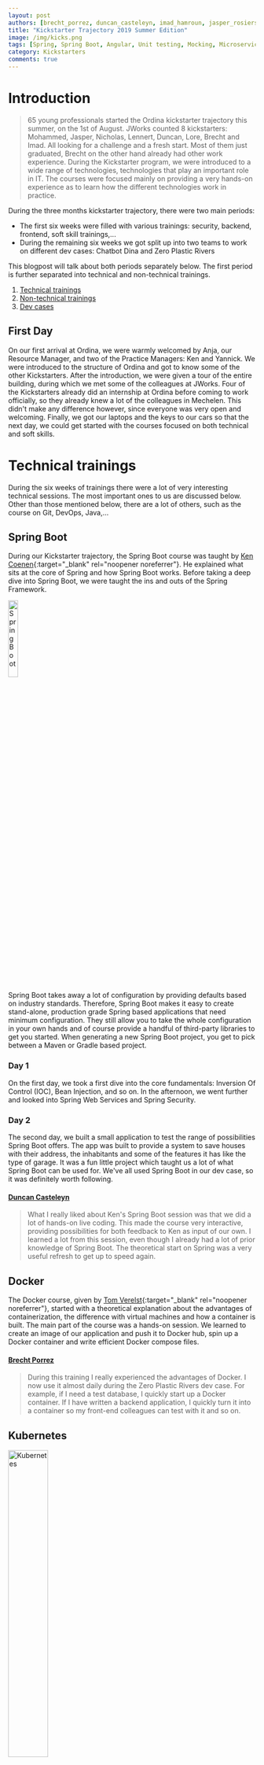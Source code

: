 ```yaml
---
layout: post
authors: [brecht_porrez, duncan_casteleyn, imad_hamroun, jasper_rosiers, lennert_peeters, lore_vanderlinden, mohammed_laghzaoui, nicholas_meyers]
title: "Kickstarter Trajectory 2019 Summer Edition"
image: /img/kicks.png
tags: [Spring, Spring Boot, Angular, Unit testing, Mocking, Microservices, Git, DevOps, Docker, TypeScript, Kickstarter, Security]
category: Kickstarters
comments: true
---
```


# Introduction
>65 young professionals started the Ordina kickstarter trajectory this summer, on the 1st of August. 
JWorks counted 8 kickstarters: Mohammed, Jasper, Nicholas, Lennert, Duncan, Lore, Brecht and Imad. 
All looking for a challenge and a fresh start. Most of them just graduated, Brecht on the other hand already had other work experience. 
During the Kickstarter program, we were introduced to a wide range of technologies, technologies that play an important role in IT. 
The courses were focused mainly on providing a very hands-on experience as to learn how the different technologies work in practice.

During the three months kickstarter trajectory, there were two main periods:
* The first six weeks were filled with various trainings: security, backend, frontend, soft skill trainings,...
* During the remaining six weeks we got split up into two teams to work on different dev cases: Chatbot Dina and Zero Plastic Rivers

This blogpost will talk about both periods separately below. The first period is further separated into technical and non-technical trainings.

1. [Technical trainings](#technical-trainings)  
2. [Non-technical trainings](#non-technical-trainings)  
3. [Dev cases](#dev-cases) 

## First Day
On our first arrival at Ordina, we were warmly welcomed by Anja, our Resource Manager, and two of the Practice Managers: Ken and Yannick. 
We were introduced to the structure of Ordina and got to know some of the other Kickstarters. 
After the introduction, we were given a tour of the entire building, during which we met some of the colleagues at JWorks.
Four of the Kickstarters already did an internship at Ordina before coming to work officially, so they already knew a lot of the colleagues in Mechelen.
This didn't make any difference however, since everyone was very open and welcoming.
Finally, we got our laptops and the keys to our cars so that the next day, we could get started with the courses focused on both technical and soft skills.

# Technical trainings

During the six weeks of trainings there were a lot of very interesting technical sessions. 
The most important ones to us are discussed below.
Other than those mentioned below, there are a lot of others, such as the course on Git, DevOps, Java,... 

## Spring Boot
During our Kickstarter trajectory, the Spring Boot course was taught by [Ken Coenen](/author/ken-coenen){:target="_blank" rel="noopener noreferrer"}.
He explained what sits at the core of Spring and how Spring Boot works. 
Before taking a deep dive into Spring Boot, we were taught the ins and outs of the Spring Framework. 

<img class="image right" alt="SpringBoot" src="/img/2019-10-25-Kickstarter-Trajectory-2019-Summer-Edition/SpringBoot.png" width="20%" height="20%" target="_blank">

Spring Boot takes away a lot of configuration by providing defaults based on industry standards. 
Therefore, Spring Boot makes it easy to create stand-alone, production grade Spring based applications that need minimum configuration. 
They still allow you to take the whole configuration in your own hands and of course provide a handful of third-party libraries to get you started. 
When generating a new Spring Boot project, you get to pick between a Maven or Gradle based project.

### Day 1
On the first day, we took a first dive into the core fundamentals: Inversion Of Control (IOC), Bean Injection, and so on. 
In the afternoon, we went further and looked into Spring Web Services and Spring Security. 

### Day 2
The second day, we built a small application to test the range of possibilities Spring Boot offers. 
The app was built to provide a system to save houses with their address, the inhabitants and some of the features it has like the type of garage.
It was a fun little project which taught us a lot of what Spring Boot can be used for. 
We've all used Spring Boot in our dev case, so it was definitely worth following.

#### [Duncan Casteleyn](/author/duncan-casteleyn)
>What I really liked about Ken's Spring Boot session was that we did a lot of hands-on live coding.
This made the course very interactive, providing possibilities for both feedback to Ken as input of our own.
I learned a lot from this session, even though I already had a lot of prior knowledge of Spring Boot.
The theoretical start on Spring was a very useful refresh to get up to speed again.

## Docker
The Docker course, given by [Tom Verelst](/author/tom-verelst){:target="_blank" rel="noopener noreferrer"}, started with a theoretical explanation about the advantages of containerization, the difference with virtual machines and how a container is built. 
The main part of the course was a hands-on session. 
We learned to create an image of our application and push it to Docker hub, spin up a Docker container and write efficient Docker compose files.

#### [Brecht Porrez](/author/brecht-porrez)
>During this training I really experienced the advantages of Docker. 
I now use it almost daily during the Zero Plastic Rivers dev case.
For example, if I need a test database, I quickly start up a Docker container.
If I have written a backend application, I quickly turn it into a container so my front-end colleagues can test with it and so on.

## Kubernetes

<img class="image right" alt="Kubernetes" src="/img/2019-10-25-Kickstarter-Trajectory-2019-Summer-Edition/Kubernetes.png" width="40%" height="40%" target="_blank">

To better understand the use of Docker, Tom also gave us an introduction to Kubernetes (K8s). 
In the K8s session, we learned to work with the commands of Kubernetes by using them on Minikube, a tool to run Kubernetes locally. 
Later that day we learned to deploy a prebuilt application to Minikube. 
We wrote our own deployment files for the frontend, backend and RabbitMQ. 
By doing this we had more insight into the possibilities of Kubernetes.

#### [Nicholas Meyers](/author/nicholas-meyers)
>I’m very interested in how applications are built and deployed, which is why I found the Kubernetes session very interesting. 
I’d love to learn more about this technology in the future. 
The hands-on way of working helped me a lot, because this was quite new to me, which made it not the easiest course to follow.

## Test-Driven Development

In the DevOps track, we received an interesting lesson about Test-Driven Development from [Pieter Van Hees](/author/pieter-van-hees){:target="_blank" rel="noopener noreferrer"}.
In school, TDD is usually not taught and testing comes after developing. 
What TDD aims to do is speeding up the development process by thinking about what exactly you want your program to do and which exact results you want.
After pouring those requirements into unit tests, you can start developing and immediately testing whatever you wrote. 
There are many advantages of working with TDD, but it mainly makes it easier later on in the development process. 
In the beginning, there's more work involved because you need to write all the tests. 
In the long run however, it saves a lot of time because you can immediately spot mistakes using your unit tests.
Another good use case is refactoring code. 
With the test already in place, you can be sure that the behaviour of the functionality is still the same and no regressions are introduced as a result of the refactoring.

#### [Lennert Peeters](/author/lennert-peeters)
>I’ll be looking more into TDD in the future and continue to develop using this philosophy. 
We’ve used the method in our Zero Plastic Rivers dev case.
It worked out great, saving us quite some time.

<div style="text-align: center;">
  <img src="/img/2019-10-25-Kickstarter-Trajectory-2019-Summer-Edition/TDD.png" width="40%" height="40%" target="_blank">
</div>

# Non-technical trainings

Ordina organised some non-technical trainings alongside the ones above. 
These were focused on Agile and Scrum, as well as some soft skills like how to present yourself in front of others.

## Agile & Scrum

The first of the courses in the soft skill department was an introduction into Agile and Scrum. 
Projects ran by Ordina teams get planned in short sprints of two weeks (or even less), making sure the Product Owner is able to give frequent feedback and the team has preplanned time slots for reflection. 
A Scrum team consists of three major parts: the developer team, the Product Owner and the Scrum Master. 
The dev team isn’t broken down into multiple roles but works as one whole. 
This is a very powerful and important part about how a Scrum Team works, since having the team work as a whole allows them to be fluent in their activities. 
This gives the project a more versatile approach with less frequent congestions and problems compared to the Waterfall methodology.

#### [Jasper Rosiers](/author/jasper-rosiers)
>What I found most interesting about the Scrum framework and the Agile way of working, is that there’s many moments to reflect on how the work is going and how well the team is working together. 
The daily scrum is a very powerful moment, which made us use it in our Chatbot dev case. 
Frequent meetings with the Product Owner and keeping him close to the project is another aspect I love about the Scrum framework. 
I will definitely look more into it in the future, since I'm aiming to become a Scrum Master.

<div style="text-align: center;">
  <img src="/img/2019-10-25-Kickstarter-Trajectory-2019-Summer-Edition/ScrumLayout.jpg" width="80%" height="80%" target="_blank">
</div>

## Agile Hands-On

[Michaëla Broeckx](/author/michaela-broeckx){:target="_blank" rel="noopener noreferrer"} gave us an introduction to how Agile development works in practice. 
It was a very hands-on session that helped us gain more knowledge and experience in the world of Agile development. 
First, we saw how the waterfall method worked, but then quickly noticed it wasn’t perfect and had a lot of flaws. 
This is why Michaëla introduced us to Agile which helped us to communicate and work better as a team. 

She did this by means of a productivity game.
The game worked as follows: 
* Everyone stands in a circle and the group gets one (small) ball. 
* The team was to throw around the ball during two minutes, while a metronome was ticking in the background. 
* Every time the ball got caught on a tick, one task was completed.
* After two minutes, the team got 30 seconds to decide on a new strategy, but were only allowed to change one thing at a time (an extra amount of balls, a different way of throwing, reverting back to a previous way of working,...)

Playing this game for 6 rounds, the productivity went up exponentially. The team had matters in its own hands, which made them think for themselves.
At the end we refreshed a couple of famous agile practices such as the SCRUM framework, which is a popular way of working together to quickly and reliably release new features.

<div style="text-align: center;">
  <img src="/img/2019-10-25-Kickstarter-Trajectory-2019-Summer-Edition/Agile%20game.png" width="80%" height="80%" target="_blank">
</div>

#### [Lore Vanderlinden](/author/lore-vanderlinden)
>The agile session was a very enriching experience. We learned the basic concepts of agile the right way. 
Michaëla was a very inspiring agile coach, making the learning process easier by using a hands-on way of teaching. 
She used real life examples to show us the advantages of working in an agile manner.

# Final day

On the day after the final course day, all the Kickstarters gave a short presentation about themselves in front of the others and the management. 
This way, everyone present got to know the others, with both their professional interests and achievements, as well as a little on the personal side. 
Afterwards, there was a moment for networking and socializing with everyone, and an official graduation. 
The next day, the dev cases started, which we’ll explain below!

<div style="text-align: center;">
  <img src="/img/2019-10-25-Kickstarter-Trajectory-2019-Summer-Edition/FinalDay.png" width="80%" height="80%" target="_blank">
</div>

# Dev cases 

The team of 8 JWorks Kickstarters was divided into two teams, and thus 2 dev cases:
* Brecht, Imad, Lennert, Lore and Mohammed worked together on the Zero Plastic Rivers case for the University of Antwerp
* Duncan, Jasper and Nicholas were set on the task of designing Chatbot Dina for internal use

##  Zero Plastic Rivers

<img class="image right" alt="ZeroPlasticRivers" src="/img/2019-10-25-Kickstarter-Trajectory-2019-Summer-Edition/ZeroPlasticRivers.png" width="40%" height="40%" target="_blank">

At the end of the Kickstarter trajectory, we were asked to develop a web application to monitor the plastic as it travels through the Schelde. 
For this purpose, we'd be using GPS trackers alongside QR-scanners.
This application is aimed at a PhD carried out at the University of Antwerp that consists of visualizing the plastic flow through the entire river, from the basin to the mouth. 
After visualizing it, an efficient remediation strategy could be made.

The main objective of the application is to create a monitoring network to collect plastic waste, for example, in dams, locks or water treatment plants. 
This way, plastic flows can be calculated for example in sub-basins or piers to estimate the total flow to the estuary.
To activate this system, plastic bottles in the Schelde river will be released at different strategic points with GPS trackers and personalized labels. 
These contain relevant information such as the identifier or the url to the application.

The application consists of two parts.
The first part is aimed at citizens who wish to help the cause, who can notify this surveillance network when they find a bottle as shown in the image on the right.
The second part is aimed at the researchers, and could be seen as the "backend" of the project, where the data given by the GPS trackers and the citizens is visualized in a clear and orderly way.

## Chatbot Dina

In the second DevCase, we built chatbot Dina for the Fleet department of Ordina. 
The Chatbot team set off using the Chatlayer bot framework, later to be joined by an implementation in Dialogflow. 
Since chatbots are a relatively new technology, we wanted to keep our options open and look for the best possible implementation. 

The Fleet department at Ordina gets a lot of repetitive questions on a daily basis, which often have easy to research answers. 
To reduce this workload and make possible a better layout of their time, we designed a chatbot using two different bot services. 
The chatbot is made accessible via multiple online channels, such as Microsoft Teams, Telegram and Slack. 
The implementations of these social media weren’t integrated within Chatlayer natively, so we had to build adapters to take care of the communication back and forth between the different platforms.

The bot interprets what the user says and formulates its reply depending on the subject. 
Dina can also ask questions to get more information, use API calls to look up tire centers etc. 
Using a well-designed chatbot, conversations should feel natural to the user, as if he was talking to a human. An example can be found below.

<div style="text-align: center;">
  <img src="/img/2019-10-25-Kickstarter-Trajectory-2019-Summer-Edition/Chatlayer.png" width="80%" height="80%" target="_blank">
</div>

# Conclusion

The past three months have been a really busy, but great experience. 
We met new people every day, got to learn (and teach!) new things every day and dive deeper into our interests. 
We would like to thank Ordina and the whole JWorks unit for welcoming us to the team and for giving us this opportunity!
